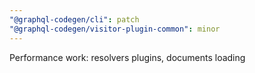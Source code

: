 ```yaml
---
"@graphql-codegen/cli": patch
"@graphql-codegen/visitor-plugin-common": minor
---
```


Performance work: resolvers plugins, documents loading
